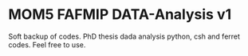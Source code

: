 # MOM5 FAFMIP DATA-Analysis v1
Soft backup of codes.
PhD thesis dada analysis python, csh and ferret codes.
Feel free to use.
